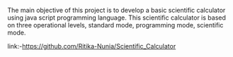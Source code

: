 The main objective of this project is to develop a basic scientific calculator using java script programming language. This scientific calculator is based on three operational levels, standard mode, programming mode, scientific mode.

link:-https://github.com/Ritika-Nunia/Scientific_Calculator
